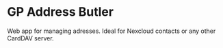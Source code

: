 # GP Address Butler

Web app for managing adresses. Ideal for Nexcloud contacts or any other CardDAV server.
